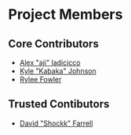# Project Members

## Core Contributors

* [Alex "aji" Iadicicco](https://github.com/aji)
* [Kyle "Kabaka" Johnson](https://github.com/kabaka)
* [Rylee Fowler](https://github.com/skyhighwings)

## Trusted Contibutors

* [David "Shockk" Farrell](https://github.com/ShockkPony)

